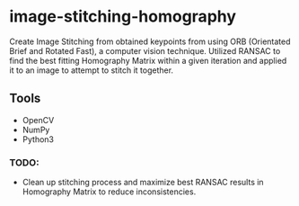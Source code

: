 # image-stitching-homography
Create Image Stitching from obtained keypoints from using ORB (Orientated Brief and Rotated Fast), a computer vision technique.
Utilized RANSAC to find the best fitting Homography Matrix within a given iteration and applied it to an image to attempt to stitch it together.

## Tools
- OpenCV
- NumPy
- Python3

### TODO:
- Clean up stitching process and maximize best RANSAC results in Homography Matrix to reduce inconsistencies.
